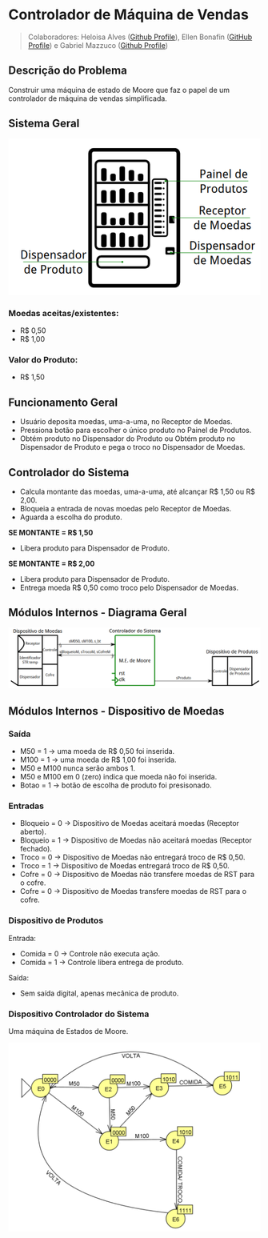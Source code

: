 # Controlador de Máquina de Vendas

>Colaboradores: Heloisa Alves ([Github Profile](https://github.com/Helogizzy)), Ellen Bonafin ([GitHub Profile](https://github.com/EllenBonafin)) e Gabriel Mazzuco ([Github Profile](https://github.com/gabrielmazz))

## Descrição do Problema
Construir uma máquina de estado de Moore que faz o papel de um controlador de máquina de vendas simplificada.

## Sistema Geral

![maquina](./folder/maquina.PNG)

### Moedas aceitas/existentes:
- R$ 0,50
- R$ 1,00

### Valor do Produto:
- R$ 1,50

## Funcionamento Geral
-  Usuário deposita moedas, uma-a-uma, no Receptor de Moedas.
- Pressiona botão para escolher o único produto no Painel de Produtos.
- Obtém produto no Dispensador do Produto ou Obtém produto no Dispensador de Produto e pega o troco no Dispensador de Moedas. 

## Controlador do Sistema
- Calcula montante das moedas, uma-a-uma, até alcançar R$ 1,50 ou R$ 2,00.
- Bloqueia a entrada de novas moedas pelo Receptor de Moedas.
- Aguarda a escolha do produto.

**SE MONTANTE = R$ 1,50**

- Libera produto para Dispensador de Produto.

**SE MONTANTE = R$ 2,00**

- Libera produto para Dispensador de Produto.
- Entrega moeda R$ 0,50 como troco pelo Dispensador de Moedas.

## Módulos Internos - Diagrama Geral

![maquina](./folder/diagrama_geral.PNG)

## Módulos Internos - Dispositivo de Moedas

### Saída
- M50 = 1 -> uma moeda de R$ 0,50 foi inserida.
- M100 = 1 -> uma moeda de R$ 1,00 foi inserida.
- M50 e M100 nunca serão ambos 1.
- M50 e M100 em 0 (zero) indica que moeda não foi inserida.
- Botao = 1 -> botão de escolha de produto foi presisonado.

### Entradas
- Bloqueio = 0 -> Dispositivo de Moedas aceitará moedas (Receptor aberto).
- Bloqueio = 1 -> Dispositivo de Moedas não aceitará moedas (Receptor fechado).
- Troco = 0 -> Dispositivo de Moedas não entregará troco de R$ 0,50.
- Troco = 1 -> Dispositivo de Moedas entregará troco de R$ 0,50.
- Cofre = 0 -> Dispositivo de Moedas não transfere moedas de RST para o cofre.
- Cofre = 0 -> Dispositivo de Moedas transfere moedas de RST para o cofre.

### Dispositivo de Produtos
Entrada:
- Comida = 0 -> Controle não executa ação.
- Comida = 1 -> Controle libera entrega de produto.

Saída:
- Sem saída digital, apenas mecânica de produto.

### Dispositivo Controlador do Sistema
Uma máquina de Estados de Moore. 

![maquina](./folder/automato.png)
